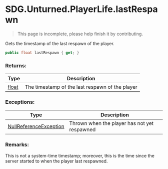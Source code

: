 # SDG.Unturned.PlayerLife.lastRespawn

> This page is incomplete, please help finish it by contributing.

Gets the timestamp of the last respawn of the player.

```csharp
public float lastRespawn { get; }
```

### Returns:

Type | Description
------------ | -------------
[float](https://docs.microsoft.com/en-us/dotnet/api/system.single?view=netframework-3.5) | The timestamp of the last respawn of the player

### Exceptions:

Type | Description
------------ | -------------
[NullReferenceException](https://docs.microsoft.com/en-us/dotnet/api/system.nullreferenceexception?view=netframework-3.5) | Thrown when the player has not yet respawned

### Remarks:

This is not a system-time timestamp; moreover, this is the time since the server started to when the player last respawned.
